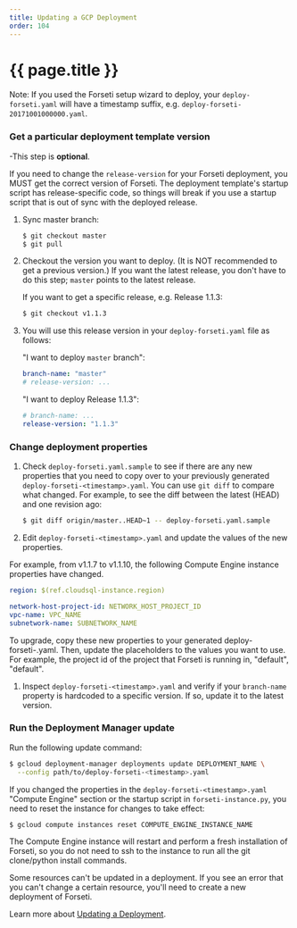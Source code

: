 ```yaml
---
title: Updating a GCP Deployment
order: 104
---
```

#  {{ page.title }}

Note: If you used the Forseti setup wizard to deploy, your `deploy-forseti.yaml` 
will have a timestamp suffix, e.g. `deploy-forseti-20171001000000.yaml`.

### Get a particular deployment template version
-This step is **optional**.

If you need to change the `release-version` for your Forseti deployment, you MUST 
get the correct version of Forseti. The deployment template's startup 
script has release-specific code, so things will break if you use a startup script that 
is out of sync with the deployed release.

1. Sync master branch:

   ```bash
   $ git checkout master
   $ git pull
   ```

2. Checkout the version you want to deploy. (It is NOT recommended to get a previous 
   version.) If you want the latest release, you don't have to do this step; `master` 
   points to the latest release.
   
   If you want to get a specific release, e.g. Release 1.1.3:
   
   ```bash
   $ git checkout v1.1.3
   ```

3. You will use this release version in your `deploy-forseti.yaml` file as follows:

   "I want to deploy `master` branch":
   
   ```yaml
   branch-name: "master"
   # release-version: ...
   ```
   
   "I want to deploy Release 1.1.3":
   
   ```yaml
   # branch-name: ...
   release-version: "1.1.3"
   ```

### Change deployment properties
1. Check `deploy-forseti.yaml.sample` to see if there are any new properties 
   that you need to copy over to your previously generated 
   `deploy-forseti-<timestamp>.yaml`. You can use `git diff` to compare what 
   changed. For example, to see the diff between the latest (HEAD) and one revision ago:

   ```bash
   $ git diff origin/master..HEAD~1 -- deploy-forseti.yaml.sample
   ```

1. Edit `deploy-forseti-<timestamp>.yaml` and update the values of the new properties.

For example, from v1.1.7 to v1.1.10, the following Compute Engine instance 
properties have changed.

   ```yaml
   region: $(ref.cloudsql-instance.region)

   network-host-project-id: NETWORK_HOST_PROJECT_ID
   vpc-name: VPC_NAME
   subnetwork-name: SUBNETWORK_NAME
   ```

To upgrade, copy these new properties to your generated 
deploy-forseti-<timestamp>.yaml. Then, update the placeholders to the values 
you want to use. For example, the project id of the project that Forseti is 
running in, "default", "default".

1. Inspect `deploy-forseti-<timestamp>.yaml` and verify if your ```branch-name``` 
   property is hardcoded to a specific version.  If so, update it to the latest 
   version.
   
### Run the Deployment Manager update
Run the following update command:

```bash
$ gcloud deployment-manager deployments update DEPLOYMENT_NAME \
  --config path/to/deploy-forseti-<timestamp>.yaml
```

If you changed the properties in the `deploy-forseti-<timestamp>.yaml` "Compute Engine" 
section or the startup script in `forseti-instance.py`, you need to reset 
the instance for changes to take effect:

  ```bash
  $ gcloud compute instances reset COMPUTE_ENGINE_INSTANCE_NAME
  ```

The Compute Engine instance will restart and perform a fresh installation of Forseti, so you do 
not need to ssh to the instance to run all the git clone/python install commands.

Some resources can't be updated in a deployment. If you see an error that you can't 
change a certain resource, you'll need to create a new deployment of Forseti.

Learn more about [Updating a Deployment](https://cloud.google.com/deployment-manager/docs/deployments/updating-deployments).